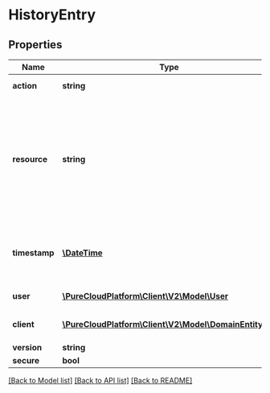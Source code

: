 # HistoryEntry

## Properties
Name | Type | Description | Notes
------------ | ------------- | ------------- | -------------
**action** | **string** | The action performed | [optional] 
**resource** | **string** | For actions performed not on the item itself, but on a sub-item, this field identifies the sub-item by name.  For example, for actions performed on prompt resources, this will be the prompt resource name. | [optional] 
**timestamp** | [**\DateTime**](\DateTime.md) | Date time is represented as an ISO-8601 string. For example: yyyy-MM-ddTHH:mm:ss.SSSZ | [optional] 
**user** | [**\PureCloudPlatform\Client\V2\Model\User**](User.md) | User associated with this entry. | [optional] 
**client** | [**\PureCloudPlatform\Client\V2\Model\DomainEntityRef**](DomainEntityRef.md) | OAuth client associated with this entry. | [optional] 
**version** | **string** |  | [optional] 
**secure** | **bool** |  | [optional] 

[[Back to Model list]](../README.md#documentation-for-models) [[Back to API list]](../README.md#documentation-for-api-endpoints) [[Back to README]](../README.md)


